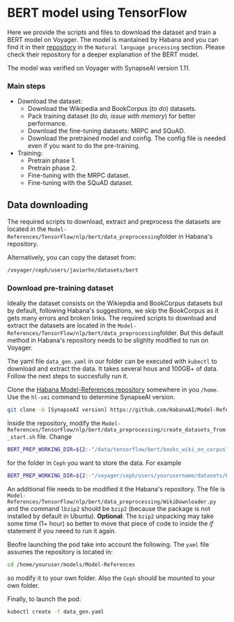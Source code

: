 # BERT model using TensorFlow
Here we provide the scripts and files to download the dataset and train a BERT model on Voyager. The model is mantained by Habana and you can find it in their [repository](https://github.com/HabanaAI/Model-References) in the `Natural language processing` section. Please check their repository for a deeper explanation of the BERT model.

The model was verified on Voyager with SynapseAI version 1.11.

### Main steps
- Download the dataset:
  - Download the Wikipedia and BookCorpus (*to do*) datasets.
  - Pack training dataset (*to do, issue with memory*) for better performance.
  - Download the fine-tuning datasets: MRPC and SQuAD.
  - Download the pretrained model and config. The config file is needed even if you want to do the pre-training.
- Training:
  - Pretrain phase 1.
  - Pretrain phase 2.
  - Fine-tuning with the MRPC dataset.
  - Fine-tuning with the SQuAD dataset.

## Data downloading
The required scripts to download, extract and preprocess the datasets are located in the `Model-References/TensorFlow/nlp/bert/data_preprocessing`folder in Habana's repository.

Alternatively, you can copy the dataset from:

```bash
/voyager/ceph/users/javierhn/datasets/bert
```

### Download pre-training dataset

Ideally the dataset consists on the Wikiepdia and BookCorpus datasets but by default, following Habana's suggestions, we skip the BookCorpus as it gets many errors and broken links. The required scripts to download and extract the datasets are located in the `Model-References/TensorFlow/nlp/bert/data_preprocessing`folder. But this default method in Habana's repository needs to be slighlty modified to run on Voyager.

The yaml file `data_gen.yaml` in our folder can be executed with `kubectl` to download and extract the data. It takes several hous and 100GB+ of data. Follow the next steps to succesfully run it.

Clone the [Habana Model-References repository](https://github.com/HabanaAI/Model-References) somewhere in you `/home`. Use the `hl-smi` command to determine SynapseAI version.

```bash
git clone -b [SynapseAI version] https://github.com/HabanaAI/Model-References
```
Inside the repository, modify the  `Model-References/TensorFlow/nlp/bert/data_preprocessing/create_datasets_from_start.sh` file. Change
```bash
BERT_PREP_WORKING_DIR=${2:-"/data/tensorflow/bert/books_wiki_en_corpus"}  
```
for the folder in `Ceph` you want to store the data. For example
```bash
BERT_PREP_WORKING_DIR=${2:-"/voyager/ceph/users/yourusername/datasets/bert/books_wiki_en_corpus"
``` 

An additional file needs to be modified it the Habana's repository. The file is `Model-References/TensorFlow/nlp/bert/data_preprocessing/WikiDownloader.py` and the command `lbzip2` should be `bzip2` (because the package is not installed by default in Ubuntu). **Optional**: The `bzip2` unpacking may take some time (1+ hour) so better to move that piece of code to inside the *if* statement if you neeed to run it again.


Beofre launching the pod take into account the following. The `yaml` file assumes the repository is located in:
```bash
cd /home/youruser/models/Model-References
```
so modify it to your own folder. Also the `Ceph` should be mounted to your own folder.

Finally, to launch the pod:

```bash
kubectl create -f data_gen.yaml 
```
